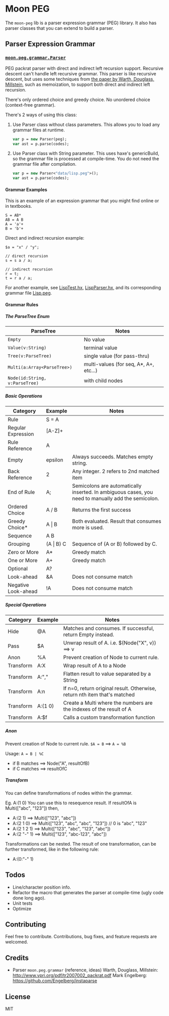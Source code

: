 # Moon PEG

The `moon-peg` lib is a parser expression grammar (PEG) library. It also has parser classes that you can extend to build a parser.

## Parser Expression Grammar

### [`moon.peg.grammar.Parser`](src/moon/peg/grammar/Parser.hx)

PEG packrat parser with direct and indirect left recursion support. Recursive descent can't handle left recursive grammar. This parser is like recursive descent, but uses some techniques from [the paper by Warth, Douglass, Millstein](http://www.vpri.org/pdf/tr2007002_packrat.pdf), such as memoization, to support both direct and indirect left recursion.

There's only ordered choice and greedy choice. No unordered choice (context-free grammar).

There's 2 ways of using this class:

1. Use Parser class without class parameters. This allows you to load any grammar files at runtime.
     
   ```haxe
   var p = new Parser(peg);
   var ast = p.parse(codes);
   ```

2. Use Parser class with String parameter. This uses haxe's genericBuild, so the grammar file is processed at compile-time. You do not need the grammar file after compilation.
     
   ```haxe
   var p = new Parser<"data/lisp.peg">();
   var ast = p.parse(codes);
   ```
   
#### Grammar Examples

This is an example of an expression grammar that you might find online or in textbooks.

```
S = AB*
AB = A B
A = 'a'+
B = 'b'+
```

Direct and indirect recursion example:

```
$a = "x" / "y";

// direct recursion
s = s a / a;

// indirect recursion
r = t;
t = r a / a;
```

For another example, see [LispTest.hx](test/moon/peg/LispTest.hx), [LispParser.hx](src/moon/peg/lang/LispParser.hx), and its corresponding grammar file [Lisp.peg](data/Lisp.peg).

#### Grammar Rules

##### The ParseTree Enum

ParseTree                      | Notes
-------------------------------|-------
`Empty`                        | No value
`Value(v:String)`              | terminal value
`Tree(v:ParseTree)`            | single value (for pass-thru)
`Multi(a:Array<ParseTree>)`    | multi-values (for seq, A*, A+, etc...)
`Node(id:String, v:ParseTree)` | with child nodes


##### Basic Operations

Category                | Example    | Notes
------------------------|------------|-------
Rule                    | S = A      | &nbsp;
Regular Expression      | [A-Z]+     | &nbsp;
Rule Reference          | A          | &nbsp;
Empty                   | epsilon    | Always succeeds. Matches empty string.
Back Reference          | 2          | Any integer. 2 refers to 2nd matched item
End of Rule             | A;         | Semicolons are automatically inserted. In ambiguous cases, you need to manually add the semicolon.
Ordered Choice          | A / B      | Returns the first success
Greedy Choice*          | A &#124; B | Both evaluated. Result that consumes more is used.
Sequence                | A B        | &nbsp;
Grouping                | (A &#124; B) C  | Sequence of (A or B) followed by C.
Zero or More            | A*         | Greedy match
One or More             | A+         | Greedy match
Optional                | A?         | &nbsp;
Look-ahead              | &A         | Does not consume match
Negative Look-ahead     | !A         | Does not consume match

##### Special Operations

Category                | Example    | Notes
------------------------|------------|-------
Hide                    | @A         | Matches and consumes. If successful, return Empty instead.
Pass                    | $A         | Unwrap result of A. i.e. $(Node("X", v)) ==> v
Anon                    | %A         | Prevent creation of Node to current rule.
Transform               | A:X        | Wrap result of A to a Node
Transform               | A:","      | Flatten result to value separated by a String
Transform               | A:n        | If n=0, return original result. Otherwise, return nth item that's matched
Transform               | A:(1 0)    | Create a Multi where the numbers are the indexes of the result of A
Transform               | A:$f       | Calls a custom transformation function

##### Anon

Prevent creation of Node to current rule.
`$A = B` ==> `A = %B`

Usage: `A = B | %C`
- if B matches ==> Node("A", resultOfB)
- if C matches ==> resultOfC


##### Transform

You can define transformations of nodes within the grammar.

Eg. A:(1 0)
You can use this to resequence result. If resultOfA is Multi(["abc", "123"]) then,

- A:(2 1)     ==> Multi(["123", "abc"])
- A:(2 1 0)   ==> Multi(["123", "abc", "abc", "123"]) // 0 is "abc", "123"
- A:(2 1 2 1) ==> Multi(["123", "abc", "123", "abc"])
- A:(2 "-" 1) ==> Multi(["123", "abc-123", "abc"])


Transformations can be nested. The result of one transformation, can be further transformed, like in the following rule:
- A:(0:"-" 1)

## Todos

- Line/character position info.
- Refactor the macro that generates the parser at compile-time (ugly code done long ago).
- Unit tests
- Optimize

## Contributing

Feel free to contribute. Contributions, bug fixes, and feature requests are welcomed.


## Credits
  
- Parser `moon.peg.grammar` (reference, ideas)
  Warth, Douglass, Millstein: http://www.vpri.org/pdf/tr2007002_packrat.pdf
  Mark Engelberg: https://github.com/Engelberg/instaparse
  
## License
  
MIT